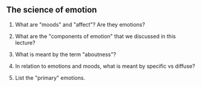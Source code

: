 ## The science of emotion

1. What are "moods" and "affect"? Are they emotions?



1. What are the "components of emotion" that we discussed in this lecture?



1. What is meant by the term "aboutness"?



1. In relation to emotions and moods, what is meant by specific vs diffuse?



1. List the "primary" emotions. 

​                      